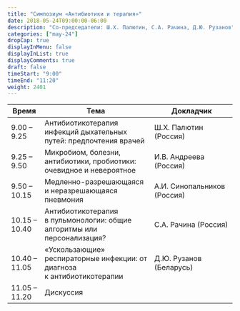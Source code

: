 ```yaml
---
title: "Симпозиум «Антибиотики и терапия»"
date: 2018-05-24T09:00:00-06:00
description: "Со-председатели: Ш.Х. Палютин, С.А. Рачина, Д.Ю. Рузанов"
categories: ["may-24"]
dropCap: true
displayInMenu: false
displayInList: true
displayComments: true
draft: false
timeStart: "9:00"
timeEnd: "11:20"
weight: 2401
---
```


| Время            | Тема           | Докладчик  |
| ------------- | ------------- | ----- |
| 9.00 – 9.25   | Антибиотикотерапия инфекций дыхательных путей: предпочтения врачей      | Ш.Х.&nbsp;Палютин (Россия)       | 
| 9.25 – 9.50   | Микробиом, болезни, антибиотики, пробиотики: очевидное и невероятное    | И.В.&nbsp;Андреева (Россия)      | 
| 9.50 – 10.15  | Медленно-разрешающаяся и неразрешающаяся пневмония                      | А.И.&nbsp;Синопальников (Россия) | 
| 10.15 – 10.40 | Антибиотикотерапия в пульмонологии: общие алгоритмы или персонализация? | С.А.&nbsp;Рачина (Россия)        | 
| 10.40 – 11.05 | «Ускользающие» респираторные инфекции: от диагноза к антибиотикотерапии | Д.Ю.&nbsp;Рузанов (Беларусь)     | 
| 11.05 – 11.20 | Дискуссия                                                               |                             | 
